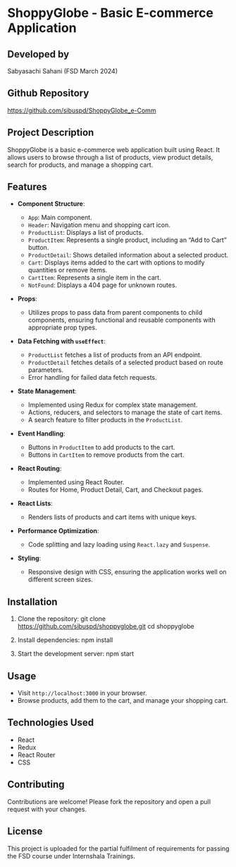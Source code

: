 # ShoppyGlobe - Basic E-commerce Application

## Developed by
Sabyasachi Sahani (FSD March 2024)

## Github Repository
https://github.com/sibuspd/ShoppyGlobe_e-Comm

## Project Description

ShoppyGlobe is a basic e-commerce web application built using React. It allows users to browse through a list of products, view product details, search for products, and manage a shopping cart.

## Features

- **Component Structure**:
  - `App`: Main component.
  - `Header`: Navigation menu and shopping cart icon.
  - `ProductList`: Displays a list of products.
  - `ProductItem`: Represents a single product, including an “Add to Cart” button.
  - `ProductDetail`: Shows detailed information about a selected product.
  - `Cart`: Displays items added to the cart with options to modify quantities or remove items.
  - `CartItem`: Represents a single item in the cart.
  - `NotFound`: Displays a 404 page for unknown routes.

- **Props**:
  - Utilizes props to pass data from parent components to child components, ensuring functional and reusable components with appropriate prop types.

- **Data Fetching with `useEffect`**:
  - `ProductList` fetches a list of products from an API endpoint.
  - `ProductDetail` fetches details of a selected product based on route parameters.
  - Error handling for failed data fetch requests.

- **State Management**:
  - Implemented using Redux for complex state management.
  - Actions, reducers, and selectors to manage the state of cart items.
  - A search feature to filter products in the `ProductList`.

- **Event Handling**:
  - Buttons in `ProductItem` to add products to the cart.
  - Buttons in `CartItem` to remove products from the cart.

- **React Routing**:
  - Implemented using React Router.
  - Routes for Home, Product Detail, Cart, and Checkout pages.

- **React Lists**:
  - Renders lists of products and cart items with unique keys.

- **Performance Optimization**:
  - Code splitting and lazy loading using `React.lazy` and `Suspense`.

- **Styling**:
  - Responsive design with CSS, ensuring the application works well on different screen sizes.

## Installation

1. Clone the repository:
    git clone https://github.com/sibuspd/shoppyglobe.git
    cd shoppyglobe

2. Install dependencies:
    npm install


3. Start the development server:
    npm start

## Usage

- Visit `http://localhost:3000` in your browser.
- Browse products, add them to the cart, and manage your shopping cart.

## Technologies Used

- React
- Redux
- React Router
- CSS

## Contributing

Contributions are welcome! Please fork the repository and open a pull request with your changes.

## License

This project is uploaded for the partial fulfilment of requirements for passing the FSD course under Internshala Trainings.

